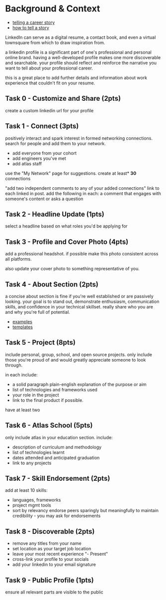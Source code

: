 # Background & Context

- [telling a career story](https://www.inc.com/amy-george/3-easy-ways-to-tell-your-career-story-on-linkedin.html)
- [how to tell a story](https://hbr.org/2020/04/how-to-tell-your-story-on-linkedin)

LinkedIn can serve as a digital resume, a contact book, and even a virtual
townsquare from which to draw inspiration from.

a linkedin profile is a significant part of one's professional and personal
online brand. having a well-developed profile makes one more discoverable and
searchable. your profile should reflect and reinforce the narrative you want to
tell about your professional career.

this is a great place to add further details and information about work
experience that couldn't fit on your resume.

## Task 0 - Customize and Share (2pts)

create a custom linkedin url for your profile

## Task 1 - Connect (3pts)

positively interact and spark interest in formed networking connections. search
for people and add them to your network.
- add everyone from your cohort
- add engineers you've met
- add atlas staff

use the "My Network" page for suggestions. create at least* **30** connections

"add two independent comments to any of your added connections" link to each
linked in post. add the following in each: a comment that engages with
someone's content or asks a question

## Task 2 - Headline Update (1pts)

select a headline based on what roles you'd be applying for

## Task 3 - Profile and Cover Photo (4pts)

add a professional headshot. if possible make this photo consistent across all
platforms.

also update your cover photo to something representative of you.

## Task 4 - About Section (2pts)

a concise about section is fine if you're well established or are passively
looking. your goal is to stand out, demonstrate enthusiasm, communication
skills, and confidence in your technical skillset. really share who you are and
why you're full of potential.

- [examples](https://www.linkedin.com/business/talent/blog/product-tips/linkedin-profile-summaries-that-we-love-and-how-to-boost-your-own)
- [templates](https://www.themuse.com/advice/5-templates-thatll-make-writing-the-perfect-linkedin-summary-a-breeze)

## Task 5 - Project (8pts)

include personal, group, school, and open source projects. only include those
you're proud of and would greatly appreciate someone to look through.

in each include:
- a solid paragraph plain-english explanation of the purpose or aim
- list of technologies and frameworks used
- your role in the project
- link to the final product if possible.

have at least two

## Task 6 - Atlas School (5pts)

only include atlas in your education section. include:
- description of curriculum and methodology
- list of technologies learnt
- dates attended and anticipated graduation
- link to any projects

## Task 7 - Skill Endorsement (2pts)

add at least 10 skills:
- languages, frameworks
- project mgmt tools
- sort by relevancy
endorse peers sparingly but meaningfully to maintain credibility - you may ask
for endorsements

## Task 8 - Discoverable (2pts)

- remove any titles from your name
- set location as your target job location
- leave your most recent experience "- Present"
- cross-link your profile to your socials
- add your linkedin to your email signature

## Task 9 - Public Profile (1pts)

ensure all relevant parts are visible to the public
